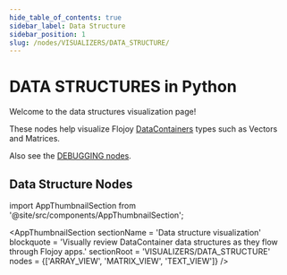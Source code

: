 ```yaml
---
hide_table_of_contents: true
sidebar_label: Data Structure
sidebar_position: 1
slug: /nodes/VISUALIZERS/DATA_STRUCTURE/
---
```


# DATA STRUCTURES in Python

Welcome to the data structures visualization page!

These nodes help visualize Flojoy [DataContainers](/custom-nodes/data-container/) types such as Vectors and Matrices.

Also see the [DEBUGGING nodes](/nodes/EXTRACTORS/DEBUGGING/DATACONTAINER_TYPE/).

## Data Structure Nodes

<!-- Custom component -->
import AppThumbnailSection from '@site/src/components/AppThumbnailSection';

<AppThumbnailSection
    sectionName = 'Data structure visualization'
    blockquote = 'Visually review DataContainer data structures as they flow through Flojoy apps.'
    sectionRoot = 'VISUALIZERS/DATA_STRUCTURE'
    nodes = {['ARRAY_VIEW', 'MATRIX_VIEW', 'TEXT_VIEW']}
/>
